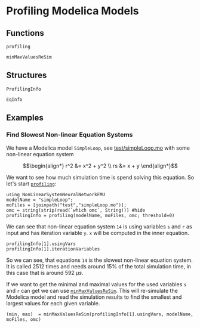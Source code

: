 
# Profiling Modelica Models

## Functions

```@docs
profiling
```

```@docs
minMaxValuesReSim
```

## Structures

```@docs
ProfilingInfo
```

```@docs
EqInfo
```

## Examples

### Find Slowest Non-linear Equation Systems

We have a Modelica model `SimpleLoop`, see [test/simpleLoop.mo](https://github.com/AnHeuermann/NonLinearSystemNeuralNetworkFMU.jl/blob/main/test/simpleLoop.mo) with some non-linear equation system

```math
\begin{align*}
  r^2 &= x^2 + y^2 \\
  rs  &= x + y
\end{align*}
```

We want to see how much simulation time is spend solving this equation.
So let's start [`profiling`](@ref):

```@repl profilingexample
using NonLinearSystemNeuralNetworkFMU
modelName = "simpleLoop";
moFiles = [joinpath("test","simpleLoop.mo")];
omc = string(strip(read(`which omc`, String))) #hide
profilingInfo = profiling(modelName, moFiles, omc; threshold=0)
```

We can see that non-linear equation system `14` is using variables `s` and `r`
as input and has iteration variable `y`.
`x` will be computed in the inner equation.

```@repl profilingexample
profilingInfo[1].usingVars
profilingInfo[1].iterationVariables
```

So we can see, that equations `14` is the slowest non-linear equation system. It is called 2512 times and needs around 15% of the total simulation time, in this case that is around 592 $\mu s$.

If we want to get the minimal and maximal values for the used variables `s` and `r` can get we can use [`minMaxValuesReSim`](@ref). This will re-simulate the Modelica model and read the simulation results to find the smallest and largest values for each given variable.

```@repl profilingexample
(min, max)  = minMaxValuesReSim(profilingInfo[1].usingVars, modelName, moFiles, omc)
```